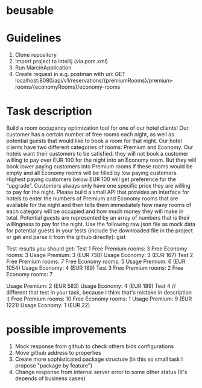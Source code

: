 # beusable
# Guidelines
1. Clone repository
2. Import project to intellij (via pom.xml)
3. Run MarcinApplication
4. Create request in e.g. postman with uri: GET localhost:8080/api/v1/reservations/{premiumRooms}/premium-rooms/{economyRooms}/economy-rooms

# Task description
Build a room occupancy optimization tool for one of our hotel clients! Our customer has a
certain number of free rooms each night, as well as potential guests that would like to book a
room for that night.
Our hotel clients have two different categories of rooms: Premium and Economy. Our hotels
want their customers to be satisfied: they will not book a customer willing to pay over EUR
100 for the night into an Economy room. But they will book lower paying customers into
Premium rooms if these rooms would be empty and all Economy rooms will be filled by low
paying customers. Highest paying customers below EUR 100 will get preference for the
“upgrade”. Customers always only have one specific price they are willing to pay for the
night.
Please build a small API that provides an interface for hotels to enter the numbers of
Premium and Economy rooms that are available for the night and then tells them
immediately how many rooms of each category will be occupied and how much money they
will make in total. Potential guests are represented by an array of numbers that is their
willingness to pay for the night.
Use the following raw json file as mock data for potential guests in your tests (include the
downloaded file in the project or get and parse it from the github directly): gist

Test results you should get:
Test 1
Free Premium rooms: 3
Free Economy rooms: 3
Usage Premium: 3 (EUR 738)
Usage Economy: 3 (EUR 167)
Test 2
Free Premium rooms: 7
Free Economy rooms: 5
Usage Premium: 6 (EUR 1054)
Usage Economy: 4 (EUR 189)
Test 3
Free Premium rooms: 2
Free Economy rooms: 7

Usage Premium: 2 (EUR 583)
Usage Economy: 4 (EUR 189)
Test 4 // different that test in your task, because I think that's mistake in description :) 
Free Premium rooms: 10
Free Economy rooms: 1
Usage Premium: 9 (EUR 1221)
Usage Economy: 1 (EUR 22)

# possible improvements
1. Mock response from github to check others bids configurations
2. Move github address to properties
3. Create more sophisticated package structure (in this so small task I propose "package by feature")
4. Change response from internal server error to some other status (It's depends of business cases)